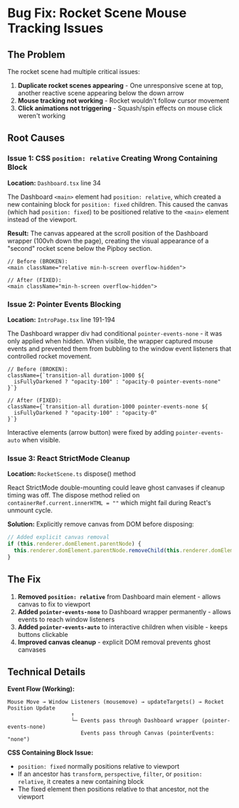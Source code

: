 # Bug Fix: Rocket Scene Mouse Tracking Issues

## The Problem

The rocket scene had multiple critical issues:
1. **Duplicate rocket scenes appearing** - One unresponsive scene at top, another reactive scene appearing below the down arrow
2. **Mouse tracking not working** - Rocket wouldn't follow cursor movement
3. **Click animations not triggering** - Squash/spin effects on mouse click weren't working

## Root Causes

### Issue 1: CSS `position: relative` Creating Wrong Containing Block
**Location:** `Dashboard.tsx` line 34

The Dashboard `<main>` element had `position: relative`, which created a new containing block for `position: fixed` children. This caused the canvas (which had `position: fixed`) to be positioned relative to the `<main>` element instead of the viewport.

**Result:** The canvas appeared at the scroll position of the Dashboard wrapper (100vh down the page), creating the visual appearance of a "second" rocket scene below the Pipboy section.

```tsx
// Before (BROKEN):
<main className="relative min-h-screen overflow-hidden">

// After (FIXED):
<main className="min-h-screen overflow-hidden">
```

### Issue 2: Pointer Events Blocking
**Location:** `IntroPage.tsx` line 191-194

The Dashboard wrapper div had conditional `pointer-events-none` - it was only applied when hidden. When visible, the wrapper captured mouse events and prevented them from bubbling to the window event listeners that controlled rocket movement.

```tsx
// Before (BROKEN):
className={`transition-all duration-1000 ${
  isFullyDarkened ? "opacity-100" : "opacity-0 pointer-events-none"
}`}

// After (FIXED):
className={`transition-all duration-1000 pointer-events-none ${
  isFullyDarkened ? "opacity-100" : "opacity-0"
}`}
```

Interactive elements (arrow button) were fixed by adding `pointer-events-auto` when visible.

### Issue 3: React StrictMode Cleanup
**Location:** `RocketScene.ts` dispose() method

React StrictMode double-mounting could leave ghost canvases if cleanup timing was off. The dispose method relied on `containerRef.current.innerHTML = ""` which might fail during React's unmount cycle.

**Solution:** Explicitly remove canvas from DOM before disposing:

```typescript
// Added explicit canvas removal
if (this.renderer.domElement.parentNode) {
  this.renderer.domElement.parentNode.removeChild(this.renderer.domElement);
}
```

## The Fix

1. **Removed `position: relative`** from Dashboard main element - allows canvas to fix to viewport
2. **Added `pointer-events-none`** to Dashboard wrapper permanently - allows events to reach window listeners
3. **Added `pointer-events-auto`** to interactive children when visible - keeps buttons clickable
4. **Improved canvas cleanup** - explicit DOM removal prevents ghost canvases

## Technical Details

**Event Flow (Working):**
```
Mouse Move → Window Listeners (mousemove) → updateTargets() → Rocket Position Update
                    ↑
                    └─ Events pass through Dashboard wrapper (pointer-events-none)
                       Events pass through Canvas (pointerEvents: "none")
```

**CSS Containing Block Issue:**
- `position: fixed` normally positions relative to viewport
- If an ancestor has `transform`, `perspective`, `filter`, or `position: relative`, it creates a new containing block
- The fixed element then positions relative to that ancestor, not the viewport
